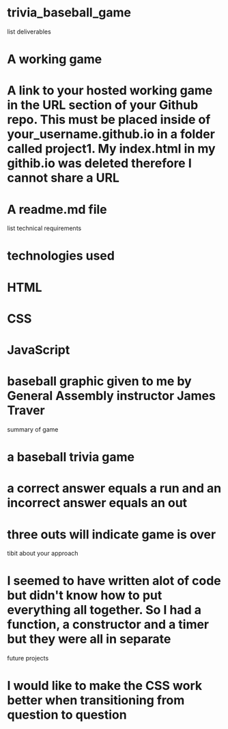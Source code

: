 # trivia_baseball_game

list deliverables
# A working game
# A link to your hosted working game in the URL section of your Github repo. This must be placed inside of your_username.github.io in a folder called project1. My index.html in my githib.io was deleted therefore I cannot share a URL
# A readme.md file 



list technical requirements
# technologies used
# HTML
# CSS
# JavaScript
# baseball graphic given to me by General Assembly instructor James Traver


summary of game 
# a baseball trivia game 
# a correct answer equals a run and an incorrect answer equals an out
# three outs will indicate game is over

tibit about your approach
# I seemed to have written alot of code but didn't know how to put everything all together. So I had a function, a constructor and a timer but they were all in separate 

future projects
# I would like to make the CSS work better when transitioning from question to question

